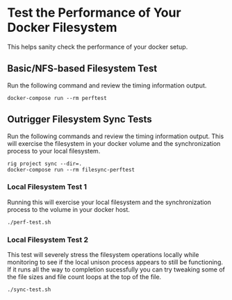 # Test the Performance of Your Docker Filesystem

This helps sanity check the performance of your docker setup.

## Basic/NFS-based Filesystem Test

Run the following command and review the timing information output.

```
docker-compose run --rm perftest
```

## Outrigger Filesystem Sync Tests

Run the following commands and review the timing information output. This will exercise the filesystem in your docker volume and the synchronization process to your local filesystem.

```
rig project sync --dir=.
docker-compose run --rm filesync-perftest
```

### Local Filesystem Test 1

Running this will exercise your local filesystem and the synchronization process to the volume in your docker host.

```
./perf-test.sh
```

### Local Filesystem Test 2

This test will severely stress the filesystem operations locally while monitoring to see if the local unison process appears to still be functioning. If it runs all the way to completion sucessfully you can try tweaking some of the file sizes and file count loops at the top of the file. 

```
./sync-test.sh
```
